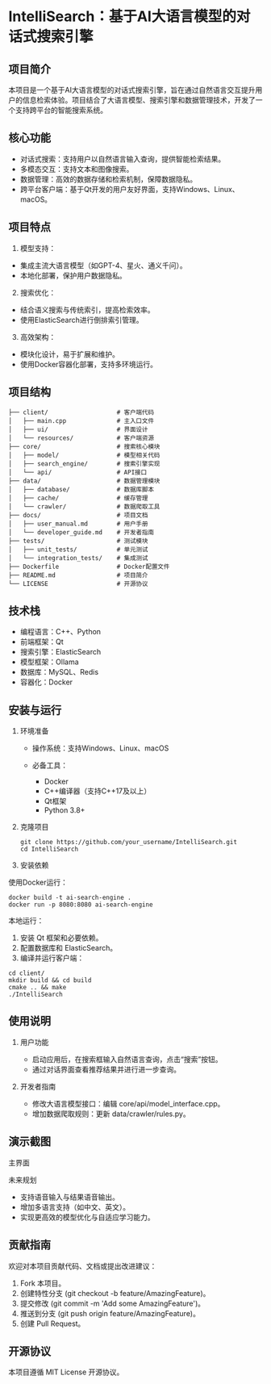 # IntelliSearch：基于AI大语言模型的对话式搜索引擎

## 项目简介

本项目是一个基于AI大语言模型的对话式搜索引擎，旨在通过自然语言交互提升用户的信息检索体验。项目结合了大语言模型、搜索引擎和数据管理技术，开发了一个支持跨平台的智能搜索系统。

## 核心功能

* 对话式搜索：支持用户以自然语言输入查询，提供智能检索结果。
* 多模态交互：支持文本和图像搜索。
* 数据管理：高效的数据存储和检索机制，保障数据隐私。
* 跨平台客户端：基于Qt开发的用户友好界面，支持Windows、Linux、macOS。

## 项目特点

1. 模型支持：

* 集成主流大语言模型（如GPT-4、星火、通义千问）。
* 本地化部署，保护用户数据隐私。

2. 搜索优化：

* 结合语义搜索与传统索引，提高检索效率。
* 使用ElasticSearch进行倒排索引管理。

3. 高效架构：

* 模块化设计，易于扩展和维护。
* 使用Docker容器化部署，支持多环境运行。

## 项目结构

```plaintext
├── client/                   # 客户端代码
│   ├── main.cpp              # 主入口文件
│   ├── ui/                   # 界面设计
│   └── resources/            # 客户端资源
├── core/                     # 搜索核心模块
│   ├── model/                # 模型相关代码
│   ├── search_engine/        # 搜索引擎实现
│   └── api/                  # API接口
├── data/                     # 数据管理模块
│   ├── database/             # 数据库脚本
│   ├── cache/                # 缓存管理
│   └── crawler/              # 数据爬取工具
├── docs/                     # 项目文档
│   ├── user_manual.md        # 用户手册
│   └── developer_guide.md    # 开发者指南
├── tests/                    # 测试模块
│   ├── unit_tests/           # 单元测试
│   └── integration_tests/    # 集成测试
├── Dockerfile                # Docker配置文件
├── README.md                 # 项目简介
└── LICENSE                   # 开源协议
```

## 技术栈

* 编程语言：C++、Python
* 前端框架：Qt
* 搜索引擎：ElasticSearch
* 模型框架：Ollama
* 数据库：MySQL、Redis
* 容器化：Docker

## 安装与运行

1. 环境准备

   * 操作系统：支持Windows、Linux、macOS
   * 必备工具：

     * Docker
     * C++编译器（支持C++17及以上）
     * Qt框架
     * Python 3.8+
2. 克隆项目

   ```shell
   git clone https://github.com/your_username/IntelliSearch.git
   cd IntelliSearch
   ```
3. 安装依赖

使用Docker运行：

```shell
docker build -t ai-search-engine .
docker run -p 8080:8080 ai-search-engine
```

本地运行：

1. 安装 Qt 框架和必要依赖。
2. 配置数据库和 ElasticSearch。
3. 编译并运行客户端：

```shell
cd client/
mkdir build && cd build
cmake .. && make
./IntelliSearch
```

## 使用说明

1. 用户功能

   * 启动应用后，在搜索框输入自然语言查询，点击“搜索”按钮。
   * 通过对话界面查看推荐结果并进行进一步查询。
2. 开发者指南

   * 修改大语言模型接口：编辑 core/api/model_interface.cpp。
   * 增加数据爬取规则：更新 data/crawler/rules.py。

## 演示截图

主界面

未来规划

* 支持语音输入与结果语音输出。
* 增加多语言支持（如中文、英文）。
* 实现更高效的模型优化与自适应学习能力。

## 贡献指南

欢迎对本项目贡献代码、文档或提出改进建议：

1. Fork 本项目。
2. 创建特性分支 (git checkout -b feature/AmazingFeature)。
3. 提交修改 (git commit -m 'Add some AmazingFeature')。
4. 推送到分支 (git push origin feature/AmazingFeature)。
5. 创建 Pull Request。

## 开源协议

本项目遵循 MIT License 开源协议。
